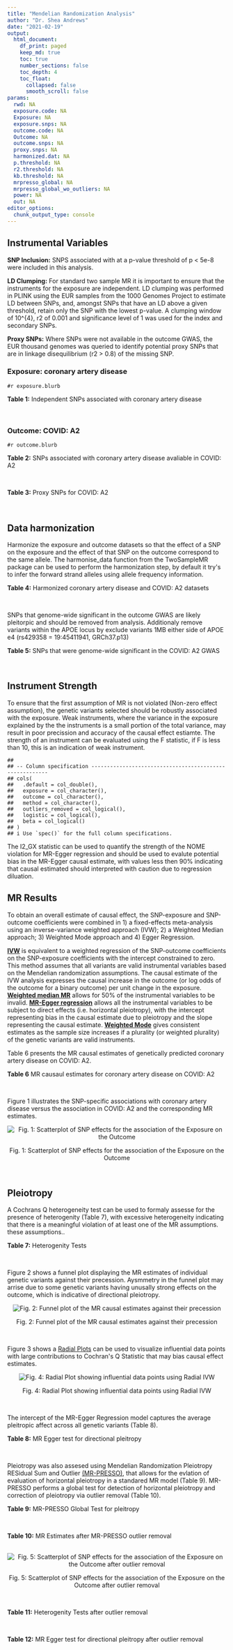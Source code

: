 ```yaml
---
title: "Mendelian Randomization Analysis"
author: "Dr. Shea Andrews"
date: "2021-02-19"
output:
  html_document:
    df_print: paged
    keep_md: true
    toc: true
    number_sections: false
    toc_depth: 4
    toc_float:
      collapsed: false
      smooth_scroll: false
params:
  rwd: NA
  exposure.code: NA
  Exposure: NA
  exposure.snps: NA
  outcome.code: NA
  Outcome: NA
  outcome.snps: NA
  proxy.snps: NA
  harmonized.dat: NA
  p.threshold: NA
  r2.threshold: NA
  kb.threshold: NA
  mrpresso_global: NA
  mrpresso_global_wo_outliers: NA
  power: NA
  out: NA
editor_options:
  chunk_output_type: console
---
```







## Instrumental Variables
**SNP Inclusion:** SNPS associated with at a p-value threshold of p < 5e-8 were included in this analysis.
<br>

**LD Clumping:** For standard two sample MR it is important to ensure that the instruments for the exposure are independent. LD clumping was performed in PLINK using the EUR samples from the 1000 Genomes Project to estimate LD between SNPs, and, amongst SNPs that have an LD above a given threshold, retain only the SNP with the lowest p-value. A clumping window of 10^{4}, r2 of 0.001 and significance level of 1 was used for the index and secondary SNPs.
<br>

**Proxy SNPs:** Where SNPs were not available in the outcome GWAS, the EUR thousand genomes was queried to identify potential proxy SNPs that are in linkage disequilibrium (r2 > 0.8) of the missing SNP.
<br>

### Exposure: coronary artery disease
`#r exposure.blurb`
<br>

**Table 1:** Independent SNPs associated with coronary artery disease
<div data-pagedtable="false">
  <script data-pagedtable-source type="application/json">
{"columns":[{"label":["SNP"],"name":[1],"type":["chr"],"align":["left"]},{"label":["CHROM"],"name":[2],"type":["dbl"],"align":["right"]},{"label":["POS"],"name":[3],"type":["dbl"],"align":["right"]},{"label":["REF"],"name":[4],"type":["chr"],"align":["left"]},{"label":["ALT"],"name":[5],"type":["chr"],"align":["left"]},{"label":["AF"],"name":[6],"type":["dbl"],"align":["right"]},{"label":["BETA"],"name":[7],"type":["dbl"],"align":["right"]},{"label":["SE"],"name":[8],"type":["dbl"],"align":["right"]},{"label":["Z"],"name":[9],"type":["dbl"],"align":["right"]},{"label":["P"],"name":[10],"type":["dbl"],"align":["right"]},{"label":["N"],"name":[11],"type":["dbl"],"align":["right"]},{"label":["TRAIT"],"name":[12],"type":["chr"],"align":["left"]}],"data":[{"1":"rs9970807","2":"1","3":"56965664","4":"C","5":"T","6":"0.084903","7":"-0.125750","8":"0.0166950","9":"-7.532200","10":"5.00e-14","11":"184305","12":"coronary_artery_disease"},{"1":"rs7528419","2":"1","3":"109817192","4":"A","5":"G","6":"0.214180","7":"-0.114530","8":"0.0114820","9":"-9.974740","10":"1.97e-23","11":"184305","12":"coronary_artery_disease"},{"1":"rs6689306","2":"1","3":"154395946","4":"A","5":"G","6":"0.552455","7":"-0.056012","8":"0.0094061","9":"-5.954859","10":"2.60e-09","11":"184305","12":"coronary_artery_disease"},{"1":"rs67180937","2":"1","3":"222823743","4":"T","5":"G","6":"0.663052","7":"0.078807","8":"0.0110551","9":"7.128565","10":"1.01e-12","11":"184305","12":"coronary_artery_disease"},{"1":"rs16986953","2":"2","3":"19942473","4":"G","5":"A","6":"0.104706","7":"0.085160","8":"0.0150265","9":"5.667320","10":"1.45e-08","11":"184305","12":"coronary_artery_disease"},{"1":"rs515135","2":"2","3":"21286057","4":"T","5":"C","6":"0.791985","7":"0.067499","8":"0.0121924","9":"5.536154","10":"3.09e-08","11":"184305","12":"coronary_artery_disease"},{"1":"rs7568458","2":"2","3":"85788175","4":"T","5":"A","6":"0.448518","7":"0.059618","8":"0.0095093","9":"6.269440","10":"3.62e-10","11":"184305","12":"coronary_artery_disease"},{"1":"rs17678683","2":"2","3":"145286559","4":"T","5":"G","6":"0.087681","7":"0.098786","8":"0.0166548","9":"5.931380","10":"3.00e-09","11":"184305","12":"coronary_artery_disease"},{"1":"rs115654617","2":"2","3":"203893999","4":"C","5":"A","6":"0.106962","7":"0.137846","8":"0.0158314","9":"8.707130","10":"3.12e-18","11":"184305","12":"coronary_artery_disease"},{"1":"rs1199338","2":"3","3":"138087467","4":"A","5":"C","6":"0.161866","7":"0.073596","8":"0.0124987","9":"5.888290","10":"3.90e-09","11":"184305","12":"coronary_artery_disease"},{"1":"rs17087335","2":"4","3":"57838583","4":"G","5":"T","6":"0.214637","7":"0.060764","8":"0.0111159","9":"5.466400","10":"4.59e-08","11":"184305","12":"coronary_artery_disease"},{"1":"rs4593108","2":"4","3":"148281001","4":"C","5":"G","6":"0.204651","7":"-0.070830","8":"0.0115558","9":"-6.129390","10":"8.82e-10","11":"184305","12":"coronary_artery_disease"},{"1":"rs9349379","2":"6","3":"12903957","4":"A","5":"G","6":"0.431606","7":"0.131836","8":"0.0096527","9":"13.657900","10":"1.81e-42","11":"184305","12":"coronary_artery_disease"},{"1":"rs56336142","2":"6","3":"39134099","4":"T","5":"C","6":"0.192738","7":"-0.066813","8":"0.0118763","9":"-5.625740","10":"1.85e-08","11":"184305","12":"coronary_artery_disease"},{"1":"rs12202017","2":"6","3":"134173151","4":"A","5":"G","6":"0.300047","7":"-0.066813","8":"0.0099612","9":"-6.707320","10":"1.98e-11","11":"184305","12":"coronary_artery_disease"},{"1":"rs9457927","2":"6","3":"160910282","4":"A","5":"G","6":"0.018743","7":"0.357354","8":"0.0373549","9":"9.566460","10":"1.11e-21","11":"184305","12":"coronary_artery_disease"},{"1":"rs55730499","2":"6","3":"161005610","4":"C","5":"T","6":"0.056243","7":"0.316641","8":"0.0242403","9":"13.062600","10":"5.39e-39","11":"184305","12":"coronary_artery_disease"},{"1":"rs2107595","2":"7","3":"19049388","4":"G","5":"A","6":"0.200470","7":"0.073415","8":"0.0112951","9":"6.499720","10":"8.05e-11","11":"184305","12":"coronary_artery_disease"},{"1":"rs11556924","2":"7","3":"129663496","4":"C","5":"T","6":"0.313325","7":"-0.072569","8":"0.0110605","9":"-6.561100","10":"5.34e-11","11":"184305","12":"coronary_artery_disease"},{"1":"rs3918226","2":"7","3":"150690176","4":"C","5":"T","6":"0.064515","7":"0.133315","8":"0.0221275","9":"6.024860","10":"1.69e-09","11":"184305","12":"coronary_artery_disease"},{"1":"rs2891168","2":"9","3":"22098619","4":"A","5":"G","6":"0.488668","7":"0.193401","8":"0.0091877","9":"21.050000","10":"2.29e-98","11":"184305","12":"coronary_artery_disease"},{"1":"rs2519093","2":"9","3":"136141870","4":"C","5":"T","6":"0.190872","7":"0.079704","8":"0.0117524","9":"6.781930","10":"1.19e-11","11":"184305","12":"coronary_artery_disease"},{"1":"rs2487928","2":"10","3":"30323892","4":"G","5":"A","6":"0.418221","7":"0.062633","8":"0.0095049","9":"6.589550","10":"4.41e-11","11":"184305","12":"coronary_artery_disease"},{"1":"rs1870634","2":"10","3":"44480811","4":"T","5":"G","6":"0.637485","7":"0.075878","8":"0.0097113","9":"7.813372","10":"5.55e-15","11":"184305","12":"coronary_artery_disease"},{"1":"rs1412444","2":"10","3":"91002927","4":"C","5":"T","6":"0.369131","7":"0.066812","8":"0.0096809","9":"6.901420","10":"5.15e-12","11":"184305","12":"coronary_artery_disease"},{"1":"rs11191416","2":"10","3":"104604916","4":"T","5":"G","6":"0.127470","7":"-0.079249","8":"0.0135252","9":"-5.859360","10":"4.65e-09","11":"184305","12":"coronary_artery_disease"},{"1":"rs10840293","2":"11","3":"9751196","4":"G","5":"A","6":"0.549821","7":"0.054714","8":"0.0096190","9":"5.688117","10":"1.28e-08","11":"184305","12":"coronary_artery_disease"},{"1":"rs2128739","2":"11","3":"103673277","4":"A","5":"C","6":"0.676464","7":"-0.065565","8":"0.0100568","9":"-6.519469","10":"7.05e-11","11":"184305","12":"coronary_artery_disease"},{"1":"rs2681472","2":"12","3":"90008959","4":"A","5":"G","6":"0.201306","7":"0.074114","8":"0.0113331","9":"6.539610","10":"6.17e-11","11":"184305","12":"coronary_artery_disease"},{"1":"rs11065979","2":"12","3":"112059557","4":"C","5":"T","6":"0.365499","7":"0.068556","8":"0.0107672","9":"6.367110","10":"1.93e-10","11":"184305","12":"coronary_artery_disease"},{"1":"rs11838776","2":"13","3":"111040681","4":"G","5":"A","6":"0.263277","7":"0.068566","8":"0.0107552","9":"6.375150","10":"1.83e-10","11":"184305","12":"coronary_artery_disease"},{"1":"rs10139550","2":"14","3":"100145710","4":"C","5":"G","6":"0.423033","7":"0.055380","8":"0.0097569","9":"5.675980","10":"1.38e-08","11":"184305","12":"coronary_artery_disease"},{"1":"rs56062135","2":"15","3":"67455630","4":"C","5":"T","6":"0.205729","7":"-0.069743","8":"0.0118937","9":"-5.863860","10":"4.52e-09","11":"184305","12":"coronary_artery_disease"},{"1":"rs4468572","2":"15","3":"79124475","4":"T","5":"C","6":"0.585831","7":"0.077234","8":"0.0095277","9":"8.106259","10":"4.44e-16","11":"184305","12":"coronary_artery_disease"},{"1":"rs8042271","2":"15","3":"89574218","4":"G","5":"A","6":"0.097718","7":"-0.096711","8":"0.0175662","9":"-5.505516","10":"3.68e-08","11":"184305","12":"coronary_artery_disease"},{"1":"rs7212798","2":"17","3":"59013488","4":"T","5":"C","6":"0.146516","7":"0.079961","8":"0.0142216","9":"5.622500","10":"1.88e-08","11":"184305","12":"coronary_artery_disease"},{"1":"rs663129","2":"18","3":"57838401","4":"G","5":"A","6":"0.256835","7":"0.058163","8":"0.0105173","9":"5.530220","10":"3.20e-08","11":"184305","12":"coronary_artery_disease"},{"1":"rs56289821","2":"19","3":"11188247","4":"G","5":"A","6":"0.100378","7":"-0.133610","8":"0.0170415","9":"-7.840270","10":"4.44e-15","11":"184305","12":"coronary_artery_disease"},{"1":"rs4420638","2":"19","3":"45422946","4":"A","5":"G","6":"0.166036","7":"0.091906","8":"0.0140977","9":"6.519220","10":"7.07e-11","11":"184305","12":"coronary_artery_disease"},{"1":"rs28451064","2":"21","3":"35593827","4":"G","5":"A","6":"0.121186","7":"0.127571","8":"0.0159520","9":"7.997180","10":"1.33e-15","11":"184305","12":"coronary_artery_disease"},{"1":"rs180803","2":"22","3":"24658858","4":"G","5":"T","6":"0.029268","7":"-0.180923","8":"0.0283062","9":"-6.391639","10":"1.64e-10","11":"184305","12":"coronary_artery_disease"}],"options":{"columns":{"min":{},"max":[10]},"rows":{"min":[10],"max":[10]},"pages":{}}}
  </script>
</div>
<br>

### Outcome: COVID: A2
`#r outcome.blurb`
<br>

**Table 2:** SNPs associated with coronary artery disease avaliable in COVID: A2
<div data-pagedtable="false">
  <script data-pagedtable-source type="application/json">
{"columns":[{"label":["SNP"],"name":[1],"type":["chr"],"align":["left"]},{"label":["CHROM"],"name":[2],"type":["dbl"],"align":["right"]},{"label":["POS"],"name":[3],"type":["dbl"],"align":["right"]},{"label":["REF"],"name":[4],"type":["chr"],"align":["left"]},{"label":["ALT"],"name":[5],"type":["chr"],"align":["left"]},{"label":["AF"],"name":[6],"type":["dbl"],"align":["right"]},{"label":["BETA"],"name":[7],"type":["dbl"],"align":["right"]},{"label":["SE"],"name":[8],"type":["dbl"],"align":["right"]},{"label":["Z"],"name":[9],"type":["dbl"],"align":["right"]},{"label":["P"],"name":[10],"type":["dbl"],"align":["right"]},{"label":["N"],"name":[11],"type":["dbl"],"align":["right"]},{"label":["TRAIT"],"name":[12],"type":["chr"],"align":["left"]}],"data":[{"1":"rs9970807","2":"1","3":"56965664","4":"C","5":"T","6":"0.09512","7":"-0.08259500","8":"0.044065","9":"-1.87439011","10":"6.088e-02","11":"1059456","12":"COVID_A2__EUR_w/o_UKBB"},{"1":"rs7528419","2":"1","3":"109817192","4":"A","5":"G","6":"0.21700","7":"-0.02027000","8":"0.031451","9":"-0.64449461","10":"5.192e-01","11":"1059456","12":"COVID_A2__EUR_w/o_UKBB"},{"1":"rs6689306","2":"1","3":"154395946","4":"A","5":"G","6":"0.55230","7":"0.08448900","8":"0.032910","9":"2.56727438","10":"1.025e-02","11":"1049400","12":"COVID_A2__EUR_w/o_UKBB"},{"1":"rs67180937","2":"1","3":"222823743","4":"T","5":"G","6":"0.73400","7":"-0.00546850","8":"0.037017","9":"-0.14772942","10":"8.826e-01","11":"810689","12":"COVID_A2__EUR_w/o_UKBB"},{"1":"rs16986953","2":"2","3":"19942473","4":"G","5":"A","6":"0.07327","7":"-0.08279700","8":"0.048158","9":"-1.71927821","10":"8.557e-02","11":"1059456","12":"COVID_A2__EUR_w/o_UKBB"},{"1":"rs515135","2":"2","3":"21286057","4":"T","5":"C","6":"0.80820","7":"-0.04756100","8":"0.040095","9":"-1.18620776","10":"2.355e-01","11":"1049400","12":"COVID_A2__EUR_w/o_UKBB"},{"1":"rs7568458","2":"2","3":"85788175","4":"T","5":"A","6":"0.44890","7":"-0.06147900","8":"0.025786","9":"-2.38420073","10":"1.712e-02","11":"1059456","12":"COVID_A2__EUR_w/o_UKBB"},{"1":"rs17678683","2":"2","3":"145286559","4":"T","5":"G","6":"0.08760","7":"-0.02113400","8":"0.046004","9":"-0.45939484","10":"6.460e-01","11":"1059456","12":"COVID_A2__EUR_w/o_UKBB"},{"1":"rs115654617","2":"2","3":"203893999","4":"C","5":"A","6":"0.12240","7":"-0.05826300","8":"0.037909","9":"-1.53691735","10":"1.243e-01","11":"1059456","12":"COVID_A2__EUR_w/o_UKBB"},{"1":"rs1199338","2":"3","3":"138087467","4":"A","5":"C","6":"0.15560","7":"-0.00681330","8":"0.035064","9":"-0.19431040","10":"8.459e-01","11":"1059456","12":"COVID_A2__EUR_w/o_UKBB"},{"1":"rs17087335","2":"4","3":"57838583","4":"G","5":"T","6":"0.20050","7":"0.03309600","8":"0.032406","9":"1.02129235","10":"3.071e-01","11":"1059456","12":"COVID_A2__EUR_w/o_UKBB"},{"1":"rs4593108","2":"4","3":"148281001","4":"C","5":"G","6":"0.16670","7":"0.00713210","8":"0.044099","9":"0.16172929","10":"8.715e-01","11":"1049400","12":"COVID_A2__EUR_w/o_UKBB"},{"1":"rs9349379","2":"6","3":"12903957","4":"A","5":"G","6":"0.41410","7":"-0.02655800","8":"0.026167","9":"-1.01494248","10":"3.101e-01","11":"1059456","12":"COVID_A2__EUR_w/o_UKBB"},{"1":"rs56336142","2":"6","3":"39134099","4":"T","5":"C","6":"0.21950","7":"-0.04211200","8":"0.040251","9":"-1.04623488","10":"2.954e-01","11":"1049400","12":"COVID_A2__EUR_w/o_UKBB"},{"1":"rs12202017","2":"6","3":"134173151","4":"A","5":"G","6":"0.27040","7":"-0.02068000","8":"0.036416","9":"-0.56788225","10":"5.701e-01","11":"1049400","12":"COVID_A2__EUR_w/o_UKBB"},{"1":"rs9457927","2":"6","3":"160910282","4":"A","5":"G","6":"0.01556","7":"-0.06460800","8":"0.132010","9":"-0.48941747","10":"6.245e-01","11":"1048997","12":"COVID_A2__EUR_w/o_UKBB"},{"1":"rs55730499","2":"6","3":"161005610","4":"C","5":"T","6":"0.06255","7":"-0.08687500","8":"0.053797","9":"-1.61486700","10":"1.063e-01","11":"1059456","12":"COVID_A2__EUR_w/o_UKBB"},{"1":"rs2107595","2":"7","3":"19049388","4":"G","5":"A","6":"0.16990","7":"-0.00829540","8":"0.043368","9":"-0.19127928","10":"8.483e-01","11":"1049400","12":"COVID_A2__EUR_w/o_UKBB"},{"1":"rs11556924","2":"7","3":"129663496","4":"C","5":"T","6":"0.37200","7":"-0.04989300","8":"0.026513","9":"-1.88183155","10":"5.985e-02","11":"1059456","12":"COVID_A2__EUR_w/o_UKBB"},{"1":"rs3918226","2":"7","3":"150690176","4":"C","5":"T","6":"0.07972","7":"-0.03221000","8":"0.057928","9":"-0.55603508","10":"5.782e-01","11":"1049400","12":"COVID_A2__EUR_w/o_UKBB"},{"1":"rs2891168","2":"9","3":"22098619","4":"A","5":"G","6":"0.47970","7":"-0.04329100","8":"0.025868","9":"-1.67353487","10":"9.422e-02","11":"1059456","12":"COVID_A2__EUR_w/o_UKBB"},{"1":"rs2519093","2":"9","3":"136141870","4":"C","5":"T","6":"0.19830","7":"0.15574000","8":"0.039812","9":"3.91189000","10":"9.158e-05","11":"1049400","12":"COVID_A2__EUR_w/o_UKBB"},{"1":"rs2487928","2":"10","3":"30323892","4":"G","5":"A","6":"0.45040","7":"-0.02814500","8":"0.032459","9":"-0.86709387","10":"3.859e-01","11":"1049400","12":"COVID_A2__EUR_w/o_UKBB"},{"1":"rs1870634","2":"10","3":"44480811","4":"T","5":"G","6":"0.66830","7":"-0.01331500","8":"0.027111","9":"-0.49112906","10":"6.233e-01","11":"1059456","12":"COVID_A2__EUR_w/o_UKBB"},{"1":"rs1412444","2":"10","3":"91002927","4":"C","5":"T","6":"0.35420","7":"-0.01356300","8":"0.027350","9":"-0.49590494","10":"6.200e-01","11":"1059456","12":"COVID_A2__EUR_w/o_UKBB"},{"1":"rs11191416","2":"10","3":"104604916","4":"T","5":"G","6":"0.09695","7":"-0.05000700","8":"0.043025","9":"-1.16227775","10":"2.451e-01","11":"1059456","12":"COVID_A2__EUR_w/o_UKBB"},{"1":"rs10840293","2":"11","3":"9751196","4":"G","5":"A","6":"0.59130","7":"0.01091100","8":"0.033117","9":"0.32946825","10":"7.418e-01","11":"1049400","12":"COVID_A2__EUR_w/o_UKBB"},{"1":"rs2128739","2":"11","3":"103673277","4":"A","5":"C","6":"0.72240","7":"0.04487600","8":"0.028199","9":"1.59140395","10":"1.115e-01","11":"1059456","12":"COVID_A2__EUR_w/o_UKBB"},{"1":"rs2681472","2":"12","3":"90008959","4":"A","5":"G","6":"0.14770","7":"-0.04130500","8":"0.033607","9":"-1.22905942","10":"2.191e-01","11":"1059456","12":"COVID_A2__EUR_w/o_UKBB"},{"1":"rs11065979","2":"12","3":"112059557","4":"C","5":"T","6":"0.43320","7":"-0.03867800","8":"0.032812","9":"-1.17877606","10":"2.385e-01","11":"1049400","12":"COVID_A2__EUR_w/o_UKBB"},{"1":"rs11838776","2":"13","3":"111040681","4":"G","5":"A","6":"0.27560","7":"0.01960900","8":"0.035743","9":"0.54861092","10":"5.833e-01","11":"1049400","12":"COVID_A2__EUR_w/o_UKBB"},{"1":"rs10139550","2":"14","3":"100145710","4":"C","5":"G","6":"0.42930","7":"0.01432800","8":"0.032769","9":"0.43724252","10":"6.619e-01","11":"1049400","12":"COVID_A2__EUR_w/o_UKBB"},{"1":"rs56062135","2":"15","3":"67455630","4":"C","5":"T","6":"0.24130","7":"-0.01277300","8":"0.030206","9":"-0.42286301","10":"6.724e-01","11":"1059456","12":"COVID_A2__EUR_w/o_UKBB"},{"1":"rs4468572","2":"15","3":"79124475","4":"T","5":"C","6":"0.58700","7":"-0.01632800","8":"0.032509","9":"-0.50226091","10":"6.155e-01","11":"1049400","12":"COVID_A2__EUR_w/o_UKBB"},{"1":"rs8042271","2":"15","3":"89574218","4":"G","5":"A","6":"0.06974","7":"0.08123500","8":"0.065070","9":"1.24842477","10":"2.119e-01","11":"1049400","12":"COVID_A2__EUR_w/o_UKBB"},{"1":"rs7212798","2":"17","3":"59013488","4":"T","5":"C","6":"0.15470","7":"-0.08106900","8":"0.045443","9":"-1.78397113","10":"7.443e-02","11":"1047048","12":"COVID_A2__EUR_w/o_UKBB"},{"1":"rs663129","2":"18","3":"57838401","4":"G","5":"A","6":"0.22350","7":"0.01894500","8":"0.030224","9":"0.62681975","10":"5.308e-01","11":"1059053","12":"COVID_A2__EUR_w/o_UKBB"},{"1":"rs56289821","2":"19","3":"11188247","4":"G","5":"A","6":"0.11420","7":"0.03073600","8":"0.039177","9":"0.78454195","10":"4.327e-01","11":"1059456","12":"COVID_A2__EUR_w/o_UKBB"},{"1":"rs4420638","2":"19","3":"45422946","4":"A","5":"G","6":"0.19480","7":"-0.00094835","8":"0.034715","9":"-0.02731816","10":"9.782e-01","11":"1059456","12":"COVID_A2__EUR_w/o_UKBB"},{"1":"rs28451064","2":"21","3":"35593827","4":"G","5":"A","6":"0.13530","7":"-0.01584000","8":"0.052711","9":"-0.30050654","10":"7.638e-01","11":"1049400","12":"COVID_A2__EUR_w/o_UKBB"},{"1":"rs180803","2":"NA","3":"NA","4":"NA","5":"NA","6":"NA","7":"NA","8":"NA","9":"NA","10":"NA","11":"NA","12":"NA"}],"options":{"columns":{"min":{},"max":[10]},"rows":{"min":[10],"max":[10]},"pages":{}}}
  </script>
</div>
<br>

**Table 3:** Proxy SNPs for COVID: A2
<div data-pagedtable="false">
  <script data-pagedtable-source type="application/json">
{"columns":[{"label":["target_snp"],"name":[1],"type":["chr"],"align":["left"]},{"label":["proxy_snp"],"name":[2],"type":["chr"],"align":["left"]},{"label":["ld.r2"],"name":[3],"type":["dbl"],"align":["right"]},{"label":["Dprime"],"name":[4],"type":["dbl"],"align":["right"]},{"label":["PHASE"],"name":[5],"type":["chr"],"align":["left"]},{"label":["X12"],"name":[6],"type":["lgl"],"align":["right"]},{"label":["CHROM"],"name":[7],"type":["dbl"],"align":["right"]},{"label":["POS"],"name":[8],"type":["dbl"],"align":["right"]},{"label":["REF.proxy"],"name":[9],"type":["lgl"],"align":["right"]},{"label":["ALT.proxy"],"name":[10],"type":["chr"],"align":["left"]},{"label":["AF"],"name":[11],"type":["dbl"],"align":["right"]},{"label":["BETA"],"name":[12],"type":["dbl"],"align":["right"]},{"label":["SE"],"name":[13],"type":["dbl"],"align":["right"]},{"label":["Z"],"name":[14],"type":["dbl"],"align":["right"]},{"label":["P"],"name":[15],"type":["dbl"],"align":["right"]},{"label":["N"],"name":[16],"type":["dbl"],"align":["right"]},{"label":["TRAIT"],"name":[17],"type":["chr"],"align":["left"]},{"label":["ref"],"name":[18],"type":["lgl"],"align":["right"]},{"label":["ref.proxy"],"name":[19],"type":["chr"],"align":["left"]},{"label":["alt"],"name":[20],"type":["chr"],"align":["left"]},{"label":["alt.proxy"],"name":[21],"type":["lgl"],"align":["right"]},{"label":["ALT"],"name":[22],"type":["lgl"],"align":["right"]},{"label":["REF"],"name":[23],"type":["chr"],"align":["left"]},{"label":["proxy.outcome"],"name":[24],"type":["lgl"],"align":["right"]}],"data":[{"1":"rs180803","2":"rs5760293","3":"1","4":"1","5":"TG/GT","6":"NA","7":"22","8":"24662171","9":"TRUE","10":"G","11":"0.01391","12":"0.20964","13":"0.12222","14":"1.715268","15":"0.08631","16":"1059053","17":"COVID_A2__EUR_w/o_UKBB","18":"TRUE","19":"G","20":"G","21":"TRUE","22":"TRUE","23":"G","24":"TRUE"}],"options":{"columns":{"min":{},"max":[10]},"rows":{"min":[10],"max":[10]},"pages":{}}}
  </script>
</div>
<br>

## Data harmonization
Harmonize the exposure and outcome datasets so that the effect of a SNP on the exposure and the effect of that SNP on the outcome correspond to the same allele. The harmonise_data function from the TwoSampleMR package can be used to perform the harmonization step, by default it try's to infer the forward strand alleles using allele frequency information.
<br>

**Table 4:** Harmonized coronary artery disease and COVID: A2 datasets
<div data-pagedtable="false">
  <script data-pagedtable-source type="application/json">
{"columns":[{"label":["SNP"],"name":[1],"type":["chr"],"align":["left"]},{"label":["effect_allele.exposure"],"name":[2],"type":["chr"],"align":["left"]},{"label":["other_allele.exposure"],"name":[3],"type":["chr"],"align":["left"]},{"label":["effect_allele.outcome"],"name":[4],"type":["chr"],"align":["left"]},{"label":["other_allele.outcome"],"name":[5],"type":["chr"],"align":["left"]},{"label":["beta.exposure"],"name":[6],"type":["dbl"],"align":["right"]},{"label":["beta.outcome"],"name":[7],"type":["dbl"],"align":["right"]},{"label":["eaf.exposure"],"name":[8],"type":["dbl"],"align":["right"]},{"label":["eaf.outcome"],"name":[9],"type":["dbl"],"align":["right"]},{"label":["remove"],"name":[10],"type":["lgl"],"align":["right"]},{"label":["palindromic"],"name":[11],"type":["lgl"],"align":["right"]},{"label":["ambiguous"],"name":[12],"type":["lgl"],"align":["right"]},{"label":["id.outcome"],"name":[13],"type":["chr"],"align":["left"]},{"label":["chr.outcome"],"name":[14],"type":["dbl"],"align":["right"]},{"label":["pos.outcome"],"name":[15],"type":["dbl"],"align":["right"]},{"label":["se.outcome"],"name":[16],"type":["dbl"],"align":["right"]},{"label":["z.outcome"],"name":[17],"type":["dbl"],"align":["right"]},{"label":["pval.outcome"],"name":[18],"type":["dbl"],"align":["right"]},{"label":["samplesize.outcome"],"name":[19],"type":["dbl"],"align":["right"]},{"label":["outcome"],"name":[20],"type":["chr"],"align":["left"]},{"label":["mr_keep.outcome"],"name":[21],"type":["lgl"],"align":["right"]},{"label":["pval_origin.outcome"],"name":[22],"type":["chr"],"align":["left"]},{"label":["chr.exposure"],"name":[23],"type":["dbl"],"align":["right"]},{"label":["pos.exposure"],"name":[24],"type":["dbl"],"align":["right"]},{"label":["se.exposure"],"name":[25],"type":["dbl"],"align":["right"]},{"label":["z.exposure"],"name":[26],"type":["dbl"],"align":["right"]},{"label":["pval.exposure"],"name":[27],"type":["dbl"],"align":["right"]},{"label":["samplesize.exposure"],"name":[28],"type":["dbl"],"align":["right"]},{"label":["exposure"],"name":[29],"type":["chr"],"align":["left"]},{"label":["mr_keep.exposure"],"name":[30],"type":["lgl"],"align":["right"]},{"label":["pval_origin.exposure"],"name":[31],"type":["chr"],"align":["left"]},{"label":["id.exposure"],"name":[32],"type":["chr"],"align":["left"]},{"label":["action"],"name":[33],"type":["dbl"],"align":["right"]},{"label":["mr_keep"],"name":[34],"type":["lgl"],"align":["right"]},{"label":["pt"],"name":[35],"type":["dbl"],"align":["right"]},{"label":["pleitropy_keep"],"name":[36],"type":["lgl"],"align":["right"]},{"label":["mrpresso_RSSobs"],"name":[37],"type":["dbl"],"align":["right"]},{"label":["mrpresso_pval"],"name":[38],"type":["chr"],"align":["left"]},{"label":["mrpresso_keep"],"name":[39],"type":["lgl"],"align":["right"]}],"data":[{"1":"rs10139550","2":"G","3":"C","4":"G","5":"C","6":"0.055380","7":"0.01432800","8":"0.423033","9":"0.42930","10":"FALSE","11":"TRUE","12":"TRUE","13":"1qDYhf","14":"14","15":"100145710","16":"0.032769","17":"0.43724252","18":"6.619e-01","19":"1049400","20":"covidhgi2020A2v5alleurLeaveUKBB","21":"TRUE","22":"reported","23":"14","24":"100145710","25":"0.0097569","26":"5.675980","27":"1.38e-08","28":"184305","29":"Nikpay2015cad","30":"TRUE","31":"reported","32":"IT0doO","33":"2","34":"FALSE","35":"5e-08","36":"TRUE","37":"NA","38":"NA","39":"NA"},{"1":"rs10840293","2":"A","3":"G","4":"A","5":"G","6":"0.054714","7":"0.01091100","8":"0.549821","9":"0.59130","10":"FALSE","11":"FALSE","12":"FALSE","13":"1qDYhf","14":"11","15":"9751196","16":"0.033117","17":"0.32946825","18":"7.418e-01","19":"1049400","20":"covidhgi2020A2v5alleurLeaveUKBB","21":"TRUE","22":"reported","23":"11","24":"9751196","25":"0.0096190","26":"5.688117","27":"1.28e-08","28":"184305","29":"Nikpay2015cad","30":"TRUE","31":"reported","32":"IT0doO","33":"2","34":"TRUE","35":"5e-08","36":"TRUE","37":"3.440628e-04","38":"1","39":"TRUE"},{"1":"rs11065979","2":"T","3":"C","4":"T","5":"C","6":"0.068556","7":"-0.03867800","8":"0.365499","9":"0.43320","10":"FALSE","11":"FALSE","12":"FALSE","13":"1qDYhf","14":"12","15":"112059557","16":"0.032812","17":"-1.17877606","18":"2.385e-01","19":"1049400","20":"covidhgi2020A2v5alleurLeaveUKBB","21":"TRUE","22":"reported","23":"12","24":"112059557","25":"0.0107672","26":"6.367110","27":"1.93e-10","28":"184305","29":"Nikpay2015cad","30":"TRUE","31":"reported","32":"IT0doO","33":"2","34":"TRUE","35":"5e-08","36":"TRUE","37":"8.850880e-04","38":"1","39":"TRUE"},{"1":"rs11191416","2":"G","3":"T","4":"G","5":"T","6":"-0.079249","7":"-0.05000700","8":"0.127470","9":"0.09695","10":"FALSE","11":"FALSE","12":"FALSE","13":"1qDYhf","14":"10","15":"104604916","16":"0.043025","17":"-1.16227775","18":"2.451e-01","19":"1059456","20":"covidhgi2020A2v5alleurLeaveUKBB","21":"TRUE","22":"reported","23":"10","24":"104604916","25":"0.0135252","26":"-5.859360","27":"4.65e-09","28":"184305","29":"Nikpay2015cad","30":"TRUE","31":"reported","32":"IT0doO","33":"2","34":"TRUE","35":"5e-08","36":"TRUE","37":"3.784715e-03","38":"1","39":"TRUE"},{"1":"rs11556924","2":"T","3":"C","4":"T","5":"C","6":"-0.072569","7":"-0.04989300","8":"0.313325","9":"0.37200","10":"FALSE","11":"FALSE","12":"FALSE","13":"1qDYhf","14":"7","15":"129663496","16":"0.026513","17":"-1.88183155","18":"5.985e-02","19":"1059456","20":"covidhgi2020A2v5alleurLeaveUKBB","21":"TRUE","22":"reported","23":"7","24":"129663496","25":"0.0110605","26":"-6.561100","27":"5.34e-11","28":"184305","29":"Nikpay2015cad","30":"TRUE","31":"reported","32":"IT0doO","33":"2","34":"TRUE","35":"5e-08","36":"TRUE","37":"3.761079e-03","38":"0.8619","39":"TRUE"},{"1":"rs115654617","2":"A","3":"C","4":"A","5":"C","6":"0.137846","7":"-0.05826300","8":"0.106962","9":"0.12240","10":"FALSE","11":"FALSE","12":"FALSE","13":"1qDYhf","14":"2","15":"203893999","16":"0.037909","17":"-1.53691735","18":"1.243e-01","19":"1059456","20":"covidhgi2020A2v5alleurLeaveUKBB","21":"TRUE","22":"reported","23":"2","24":"203893999","25":"0.0158314","26":"8.707130","27":"3.12e-18","28":"184305","29":"Nikpay2015cad","30":"TRUE","31":"reported","32":"IT0doO","33":"2","34":"TRUE","35":"5e-08","36":"TRUE","37":"1.702197e-03","38":"1","39":"TRUE"},{"1":"rs11838776","2":"A","3":"G","4":"A","5":"G","6":"0.068566","7":"0.01960900","8":"0.263277","9":"0.27560","10":"FALSE","11":"FALSE","12":"FALSE","13":"1qDYhf","14":"13","15":"111040681","16":"0.035743","17":"0.54861092","18":"5.833e-01","19":"1049400","20":"covidhgi2020A2v5alleurLeaveUKBB","21":"TRUE","22":"reported","23":"13","24":"111040681","25":"0.0107552","26":"6.375150","27":"1.83e-10","28":"184305","29":"Nikpay2015cad","30":"TRUE","31":"reported","32":"IT0doO","33":"2","34":"TRUE","35":"5e-08","36":"TRUE","37":"8.601606e-04","38":"1","39":"TRUE"},{"1":"rs1199338","2":"C","3":"A","4":"C","5":"A","6":"0.073596","7":"-0.00681330","8":"0.161866","9":"0.15560","10":"FALSE","11":"FALSE","12":"FALSE","13":"1qDYhf","14":"3","15":"138087467","16":"0.035064","17":"-0.19431040","18":"8.459e-01","19":"1059456","20":"covidhgi2020A2v5alleurLeaveUKBB","21":"TRUE","22":"reported","23":"3","24":"138087467","25":"0.0124987","26":"5.888290","27":"3.90e-09","28":"184305","29":"Nikpay2015cad","30":"TRUE","31":"reported","32":"IT0doO","33":"2","34":"TRUE","35":"5e-08","36":"TRUE","37":"1.077262e-05","38":"1","39":"TRUE"},{"1":"rs12202017","2":"G","3":"A","4":"G","5":"A","6":"-0.066813","7":"-0.02068000","8":"0.300047","9":"0.27040","10":"FALSE","11":"FALSE","12":"FALSE","13":"1qDYhf","14":"6","15":"134173151","16":"0.036416","17":"-0.56788225","18":"5.701e-01","19":"1049400","20":"covidhgi2020A2v5alleurLeaveUKBB","21":"TRUE","22":"reported","23":"6","24":"134173151","25":"0.0099612","26":"-6.707320","27":"1.98e-11","28":"184305","29":"Nikpay2015cad","30":"TRUE","31":"reported","32":"IT0doO","33":"2","34":"TRUE","35":"5e-08","36":"TRUE","37":"9.083383e-04","38":"1","39":"TRUE"},{"1":"rs1412444","2":"T","3":"C","4":"T","5":"C","6":"0.066812","7":"-0.01356300","8":"0.369131","9":"0.35420","10":"FALSE","11":"FALSE","12":"FALSE","13":"1qDYhf","14":"10","15":"91002927","16":"0.027350","17":"-0.49590494","18":"6.200e-01","19":"1059456","20":"covidhgi2020A2v5alleurLeaveUKBB","21":"TRUE","22":"reported","23":"10","24":"91002927","25":"0.0096809","26":"6.901420","27":"5.15e-12","28":"184305","29":"Nikpay2015cad","30":"TRUE","31":"reported","32":"IT0doO","33":"2","34":"TRUE","35":"5e-08","36":"TRUE","37":"2.053598e-05","38":"1","39":"TRUE"},{"1":"rs16986953","2":"A","3":"G","4":"A","5":"G","6":"0.085160","7":"-0.08279700","8":"0.104706","9":"0.07327","10":"FALSE","11":"FALSE","12":"FALSE","13":"1qDYhf","14":"2","15":"19942473","16":"0.048158","17":"-1.71927821","18":"8.557e-02","19":"1059456","20":"covidhgi2020A2v5alleurLeaveUKBB","21":"TRUE","22":"reported","23":"2","24":"19942473","25":"0.0150265","26":"5.667320","27":"1.45e-08","28":"184305","29":"Nikpay2015cad","30":"TRUE","31":"reported","32":"IT0doO","33":"2","34":"TRUE","35":"5e-08","36":"TRUE","37":"5.172274e-03","38":"1","39":"TRUE"},{"1":"rs17087335","2":"T","3":"G","4":"T","5":"G","6":"0.060764","7":"0.03309600","8":"0.214637","9":"0.20050","10":"FALSE","11":"FALSE","12":"FALSE","13":"1qDYhf","14":"4","15":"57838583","16":"0.032406","17":"1.02129235","18":"3.071e-01","19":"1059456","20":"covidhgi2020A2v5alleurLeaveUKBB","21":"TRUE","22":"reported","23":"4","24":"57838583","25":"0.0111159","26":"5.466400","27":"4.59e-08","28":"184305","29":"Nikpay2015cad","30":"TRUE","31":"reported","32":"IT0doO","33":"2","34":"TRUE","35":"5e-08","36":"TRUE","37":"1.754026e-03","38":"1","39":"TRUE"},{"1":"rs17678683","2":"G","3":"T","4":"G","5":"T","6":"0.098786","7":"-0.02113400","8":"0.087681","9":"0.08760","10":"FALSE","11":"FALSE","12":"FALSE","13":"1qDYhf","14":"2","15":"145286559","16":"0.046004","17":"-0.45939484","18":"6.460e-01","19":"1059456","20":"covidhgi2020A2v5alleurLeaveUKBB","21":"TRUE","22":"reported","23":"2","24":"145286559","25":"0.0166548","26":"5.931380","27":"3.00e-09","28":"184305","29":"Nikpay2015cad","30":"TRUE","31":"reported","32":"IT0doO","33":"2","34":"TRUE","35":"5e-08","36":"TRUE","37":"6.032159e-05","38":"1","39":"TRUE"},{"1":"rs180803","2":"T","3":"G","4":"T","5":"G","6":"-0.180923","7":"0.20964000","8":"0.029268","9":"0.01391","10":"FALSE","11":"FALSE","12":"FALSE","13":"1qDYhf","14":"22","15":"24662171","16":"0.122220","17":"1.71526755","18":"8.631e-02","19":"1059053","20":"covidhgi2020A2v5alleurLeaveUKBB","21":"TRUE","22":"reported","23":"22","24":"24658858","25":"0.0283062","26":"-6.391639","27":"1.64e-10","28":"184305","29":"Nikpay2015cad","30":"TRUE","31":"reported","32":"IT0doO","33":"2","34":"TRUE","35":"5e-08","36":"TRUE","37":"3.470672e-02","38":"1","39":"TRUE"},{"1":"rs1870634","2":"G","3":"T","4":"G","5":"T","6":"0.075878","7":"-0.01331500","8":"0.637485","9":"0.66830","10":"FALSE","11":"FALSE","12":"FALSE","13":"1qDYhf","14":"10","15":"44480811","16":"0.027111","17":"-0.49112906","18":"6.233e-01","19":"1059456","20":"covidhgi2020A2v5alleurLeaveUKBB","21":"TRUE","22":"reported","23":"10","24":"44480811","25":"0.0097113","26":"7.813372","27":"5.55e-15","28":"184305","29":"Nikpay2015cad","30":"TRUE","31":"reported","32":"IT0doO","33":"2","34":"TRUE","35":"5e-08","36":"TRUE","37":"9.211830e-06","38":"1","39":"TRUE"},{"1":"rs2107595","2":"A","3":"G","4":"A","5":"G","6":"0.073415","7":"-0.00829540","8":"0.200470","9":"0.16990","10":"FALSE","11":"FALSE","12":"FALSE","13":"1qDYhf","14":"7","15":"19049388","16":"0.043368","17":"-0.19127928","18":"8.483e-01","19":"1049400","20":"covidhgi2020A2v5alleurLeaveUKBB","21":"TRUE","22":"reported","23":"7","24":"19049388","25":"0.0112951","26":"6.499720","27":"8.05e-11","28":"184305","29":"Nikpay2015cad","30":"TRUE","31":"reported","32":"IT0doO","33":"2","34":"TRUE","35":"5e-08","36":"TRUE","37":"3.041193e-06","38":"1","39":"TRUE"},{"1":"rs2128739","2":"C","3":"A","4":"C","5":"A","6":"-0.065565","7":"0.04487600","8":"0.676464","9":"0.72240","10":"FALSE","11":"FALSE","12":"FALSE","13":"1qDYhf","14":"11","15":"103673277","16":"0.028199","17":"1.59140395","18":"1.115e-01","19":"1059456","20":"covidhgi2020A2v5alleurLeaveUKBB","21":"TRUE","22":"reported","23":"11","24":"103673277","25":"0.0100568","26":"-6.519469","27":"7.05e-11","28":"184305","29":"Nikpay2015cad","30":"TRUE","31":"reported","32":"IT0doO","33":"2","34":"TRUE","35":"5e-08","36":"TRUE","37":"1.338277e-03","38":"1","39":"TRUE"},{"1":"rs2487928","2":"A","3":"G","4":"A","5":"G","6":"0.062633","7":"-0.02814500","8":"0.418221","9":"0.45040","10":"FALSE","11":"FALSE","12":"FALSE","13":"1qDYhf","14":"10","15":"30323892","16":"0.032459","17":"-0.86709387","18":"3.859e-01","19":"1049400","20":"covidhgi2020A2v5alleurLeaveUKBB","21":"TRUE","22":"reported","23":"10","24":"30323892","25":"0.0095049","26":"6.589550","27":"4.41e-11","28":"184305","29":"Nikpay2015cad","30":"TRUE","31":"reported","32":"IT0doO","33":"2","34":"TRUE","35":"5e-08","36":"TRUE","37":"3.936202e-04","38":"1","39":"TRUE"},{"1":"rs2519093","2":"T","3":"C","4":"T","5":"C","6":"0.079704","7":"0.15574000","8":"0.190872","9":"0.19830","10":"FALSE","11":"FALSE","12":"FALSE","13":"1qDYhf","14":"9","15":"136141870","16":"0.039812","17":"3.91189000","18":"9.158e-05","19":"1049400","20":"covidhgi2020A2v5alleurLeaveUKBB","21":"TRUE","22":"reported","23":"9","24":"136141870","25":"0.0117524","26":"6.781930","27":"1.19e-11","28":"184305","29":"Nikpay2015cad","30":"TRUE","31":"reported","32":"IT0doO","33":"2","34":"TRUE","35":"5e-08","36":"TRUE","37":"2.851756e-02","38":"<0.0039","39":"FALSE"},{"1":"rs2681472","2":"G","3":"A","4":"G","5":"A","6":"0.074114","7":"-0.04130500","8":"0.201306","9":"0.14770","10":"FALSE","11":"FALSE","12":"FALSE","13":"1qDYhf","14":"12","15":"90008959","16":"0.033607","17":"-1.22905942","18":"2.191e-01","19":"1059456","20":"covidhgi2020A2v5alleurLeaveUKBB","21":"TRUE","22":"reported","23":"12","24":"90008959","25":"0.0113331","26":"6.539610","27":"6.17e-11","28":"184305","29":"Nikpay2015cad","30":"TRUE","31":"reported","32":"IT0doO","33":"2","34":"TRUE","35":"5e-08","36":"TRUE","37":"1.004853e-03","38":"1","39":"TRUE"},{"1":"rs28451064","2":"A","3":"G","4":"A","5":"G","6":"0.127571","7":"-0.01584000","8":"0.121186","9":"0.13530","10":"FALSE","11":"FALSE","12":"FALSE","13":"1qDYhf","14":"21","15":"35593827","16":"0.052711","17":"-0.30050654","18":"7.638e-01","19":"1049400","20":"covidhgi2020A2v5alleurLeaveUKBB","21":"TRUE","22":"reported","23":"21","24":"35593827","25":"0.0159520","26":"7.997180","27":"1.33e-15","28":"184305","29":"Nikpay2015cad","30":"TRUE","31":"reported","32":"IT0doO","33":"2","34":"TRUE","35":"5e-08","36":"TRUE","37":"2.583793e-06","38":"1","39":"TRUE"},{"1":"rs2891168","2":"G","3":"A","4":"G","5":"A","6":"0.193401","7":"-0.04329100","8":"0.488668","9":"0.47970","10":"FALSE","11":"FALSE","12":"FALSE","13":"1qDYhf","14":"9","15":"22098619","16":"0.025868","17":"-1.67353487","18":"9.422e-02","19":"1059456","20":"covidhgi2020A2v5alleurLeaveUKBB","21":"TRUE","22":"reported","23":"9","24":"22098619","25":"0.0091877","26":"21.050000","27":"2.29e-98","28":"184305","29":"Nikpay2015cad","30":"TRUE","31":"reported","32":"IT0doO","33":"2","34":"TRUE","35":"5e-08","36":"TRUE","37":"4.302403e-04","38":"1","39":"TRUE"},{"1":"rs3918226","2":"T","3":"C","4":"T","5":"C","6":"0.133315","7":"-0.03221000","8":"0.064515","9":"0.07972","10":"FALSE","11":"FALSE","12":"FALSE","13":"1qDYhf","14":"7","15":"150690176","16":"0.057928","17":"-0.55603508","18":"5.782e-01","19":"1049400","20":"covidhgi2020A2v5alleurLeaveUKBB","21":"TRUE","22":"reported","23":"7","24":"150690176","25":"0.0221275","26":"6.024860","27":"1.69e-09","28":"184305","29":"Nikpay2015cad","30":"TRUE","31":"reported","32":"IT0doO","33":"2","34":"TRUE","35":"5e-08","36":"TRUE","37":"2.033706e-04","38":"1","39":"TRUE"},{"1":"rs4420638","2":"G","3":"A","4":"G","5":"A","6":"0.091906","7":"-0.00094835","8":"0.166036","9":"0.19480","10":"FALSE","11":"FALSE","12":"FALSE","13":"1qDYhf","14":"19","15":"45422946","16":"0.034715","17":"-0.02731816","18":"9.782e-01","19":"1059456","20":"covidhgi2020A2v5alleurLeaveUKBB","21":"TRUE","22":"reported","23":"19","24":"45422946","25":"0.0140977","26":"6.519220","27":"7.07e-11","28":"184305","29":"Nikpay2015cad","30":"TRUE","31":"reported","32":"IT0doO","33":"2","34":"TRUE","35":"5e-08","36":"TRUE","37":"1.410265e-04","38":"1","39":"TRUE"},{"1":"rs4468572","2":"C","3":"T","4":"C","5":"T","6":"0.077234","7":"-0.01632800","8":"0.585831","9":"0.58700","10":"FALSE","11":"FALSE","12":"FALSE","13":"1qDYhf","14":"15","15":"79124475","16":"0.032509","17":"-0.50226091","18":"6.155e-01","19":"1049400","20":"covidhgi2020A2v5alleurLeaveUKBB","21":"TRUE","22":"reported","23":"15","24":"79124475","25":"0.0095277","26":"8.106259","27":"4.44e-16","28":"184305","29":"Nikpay2015cad","30":"TRUE","31":"reported","32":"IT0doO","33":"2","34":"TRUE","35":"5e-08","36":"TRUE","37":"3.474568e-05","38":"1","39":"TRUE"},{"1":"rs4593108","2":"G","3":"C","4":"G","5":"C","6":"-0.070830","7":"0.00713210","8":"0.204651","9":"0.16670","10":"FALSE","11":"TRUE","12":"FALSE","13":"1qDYhf","14":"4","15":"148281001","16":"0.044099","17":"0.16172929","18":"8.715e-01","19":"1049400","20":"covidhgi2020A2v5alleurLeaveUKBB","21":"TRUE","22":"reported","23":"4","24":"148281001","25":"0.0115558","26":"-6.129390","27":"8.82e-10","28":"184305","29":"Nikpay2015cad","30":"TRUE","31":"reported","32":"IT0doO","33":"2","34":"TRUE","35":"5e-08","36":"TRUE","37":"6.551721e-06","38":"1","39":"TRUE"},{"1":"rs515135","2":"C","3":"T","4":"C","5":"T","6":"0.067499","7":"-0.04756100","8":"0.791985","9":"0.80820","10":"FALSE","11":"FALSE","12":"FALSE","13":"1qDYhf","14":"2","15":"21286057","16":"0.040095","17":"-1.18620776","18":"2.355e-01","19":"1049400","20":"covidhgi2020A2v5alleurLeaveUKBB","21":"TRUE","22":"reported","23":"2","24":"21286057","25":"0.0121924","26":"5.536154","27":"3.09e-08","28":"184305","29":"Nikpay2015cad","30":"TRUE","31":"reported","32":"IT0doO","33":"2","34":"TRUE","35":"5e-08","36":"TRUE","37":"1.498518e-03","38":"1","39":"TRUE"},{"1":"rs55730499","2":"T","3":"C","4":"T","5":"C","6":"0.316641","7":"-0.08687500","8":"0.056243","9":"0.06255","10":"FALSE","11":"FALSE","12":"FALSE","13":"1qDYhf","14":"6","15":"161005610","16":"0.053797","17":"-1.61486700","18":"1.063e-01","19":"1059456","20":"covidhgi2020A2v5alleurLeaveUKBB","21":"TRUE","22":"reported","23":"6","24":"161005610","25":"0.0242403","26":"13.062600","27":"5.39e-39","28":"184305","29":"Nikpay2015cad","30":"TRUE","31":"reported","32":"IT0doO","33":"2","34":"TRUE","35":"5e-08","36":"TRUE","37":"2.433252e-03","38":"1","39":"TRUE"},{"1":"rs56062135","2":"T","3":"C","4":"T","5":"C","6":"-0.069743","7":"-0.01277300","8":"0.205729","9":"0.24130","10":"FALSE","11":"FALSE","12":"FALSE","13":"1qDYhf","14":"15","15":"67455630","16":"0.030206","17":"-0.42286301","18":"6.724e-01","19":"1059456","20":"covidhgi2020A2v5alleurLeaveUKBB","21":"TRUE","22":"reported","23":"15","24":"67455630","25":"0.0118937","26":"-5.863860","27":"4.52e-09","28":"184305","29":"Nikpay2015cad","30":"TRUE","31":"reported","32":"IT0doO","33":"2","34":"TRUE","35":"5e-08","36":"TRUE","37":"5.151373e-04","38":"1","39":"TRUE"},{"1":"rs56289821","2":"A","3":"G","4":"A","5":"G","6":"-0.133610","7":"0.03073600","8":"0.100378","9":"0.11420","10":"FALSE","11":"FALSE","12":"FALSE","13":"1qDYhf","14":"19","15":"11188247","16":"0.039177","17":"0.78454195","18":"4.327e-01","19":"1059456","20":"covidhgi2020A2v5alleurLeaveUKBB","21":"TRUE","22":"reported","23":"19","24":"11188247","25":"0.0170415","26":"-7.840270","27":"4.44e-15","28":"184305","29":"Nikpay2015cad","30":"TRUE","31":"reported","32":"IT0doO","33":"2","34":"TRUE","35":"5e-08","36":"TRUE","37":"1.689487e-04","38":"1","39":"TRUE"},{"1":"rs56336142","2":"C","3":"T","4":"C","5":"T","6":"-0.066813","7":"-0.04211200","8":"0.192738","9":"0.21950","10":"FALSE","11":"FALSE","12":"FALSE","13":"1qDYhf","14":"6","15":"39134099","16":"0.040251","17":"-1.04623488","18":"2.954e-01","19":"1049400","20":"covidhgi2020A2v5alleurLeaveUKBB","21":"TRUE","22":"reported","23":"6","24":"39134099","25":"0.0118763","26":"-5.625740","27":"1.85e-08","28":"184305","29":"Nikpay2015cad","30":"TRUE","31":"reported","32":"IT0doO","33":"2","34":"TRUE","35":"5e-08","36":"TRUE","37":"2.673615e-03","38":"1","39":"TRUE"},{"1":"rs663129","2":"A","3":"G","4":"A","5":"G","6":"0.058163","7":"0.01894500","8":"0.256835","9":"0.22350","10":"FALSE","11":"FALSE","12":"FALSE","13":"1qDYhf","14":"18","15":"57838401","16":"0.030224","17":"0.62681975","18":"5.308e-01","19":"1059053","20":"covidhgi2020A2v5alleurLeaveUKBB","21":"TRUE","22":"reported","23":"18","24":"57838401","25":"0.0105173","26":"5.530220","27":"3.20e-08","28":"184305","29":"Nikpay2015cad","30":"TRUE","31":"reported","32":"IT0doO","33":"2","34":"TRUE","35":"5e-08","36":"TRUE","37":"7.409610e-04","38":"1","39":"TRUE"},{"1":"rs6689306","2":"G","3":"A","4":"G","5":"A","6":"-0.056012","7":"0.08448900","8":"0.552455","9":"0.55230","10":"FALSE","11":"FALSE","12":"FALSE","13":"1qDYhf","14":"1","15":"154395946","16":"0.032910","17":"2.56727438","18":"1.025e-02","19":"1049400","20":"covidhgi2020A2v5alleurLeaveUKBB","21":"TRUE","22":"reported","23":"1","24":"154395946","25":"0.0094061","26":"-5.954859","27":"2.60e-09","28":"184305","29":"Nikpay2015cad","30":"TRUE","31":"reported","32":"IT0doO","33":"2","34":"TRUE","35":"5e-08","36":"TRUE","37":"6.020112e-03","38":"0.7644","39":"TRUE"},{"1":"rs67180937","2":"G","3":"T","4":"G","5":"T","6":"0.078807","7":"-0.00546850","8":"0.663052","9":"0.73400","10":"FALSE","11":"FALSE","12":"FALSE","13":"1qDYhf","14":"1","15":"222823743","16":"0.037017","17":"-0.14772942","18":"8.826e-01","19":"810689","20":"covidhgi2020A2v5alleurLeaveUKBB","21":"TRUE","22":"reported","23":"1","24":"222823743","25":"0.0110551","26":"7.128565","27":"1.01e-12","28":"184305","29":"Nikpay2015cad","30":"TRUE","31":"reported","32":"IT0doO","33":"2","34":"TRUE","35":"5e-08","36":"TRUE","37":"2.885024e-05","38":"1","39":"TRUE"},{"1":"rs7212798","2":"C","3":"T","4":"C","5":"T","6":"0.079961","7":"-0.08106900","8":"0.146516","9":"0.15470","10":"FALSE","11":"FALSE","12":"FALSE","13":"1qDYhf","14":"17","15":"59013488","16":"0.045443","17":"-1.78397113","18":"7.443e-02","19":"1047048","20":"covidhgi2020A2v5alleurLeaveUKBB","21":"TRUE","22":"reported","23":"17","24":"59013488","25":"0.0142216","26":"5.622500","27":"1.88e-08","28":"184305","29":"Nikpay2015cad","30":"TRUE","31":"reported","32":"IT0doO","33":"2","34":"TRUE","35":"5e-08","36":"TRUE","37":"5.024293e-03","38":"1","39":"TRUE"},{"1":"rs7528419","2":"G","3":"A","4":"G","5":"A","6":"-0.114530","7":"-0.02027000","8":"0.214180","9":"0.21700","10":"FALSE","11":"FALSE","12":"FALSE","13":"1qDYhf","14":"1","15":"109817192","16":"0.031451","17":"-0.64449461","18":"5.192e-01","19":"1059456","20":"covidhgi2020A2v5alleurLeaveUKBB","21":"TRUE","22":"reported","23":"1","24":"109817192","25":"0.0114820","26":"-9.974740","27":"1.97e-23","28":"184305","29":"Nikpay2015cad","30":"TRUE","31":"reported","32":"IT0doO","33":"2","34":"TRUE","35":"5e-08","36":"TRUE","37":"1.410879e-03","38":"1","39":"TRUE"},{"1":"rs7568458","2":"A","3":"T","4":"A","5":"T","6":"0.059618","7":"-0.06147900","8":"0.448518","9":"0.44890","10":"FALSE","11":"TRUE","12":"TRUE","13":"1qDYhf","14":"2","15":"85788175","16":"0.025786","17":"-2.38420073","18":"1.712e-02","19":"1059456","20":"covidhgi2020A2v5alleurLeaveUKBB","21":"TRUE","22":"reported","23":"2","24":"85788175","25":"0.0095093","26":"6.269440","27":"3.62e-10","28":"184305","29":"Nikpay2015cad","30":"TRUE","31":"reported","32":"IT0doO","33":"2","34":"FALSE","35":"5e-08","36":"TRUE","37":"NA","38":"NA","39":"NA"},{"1":"rs8042271","2":"A","3":"G","4":"A","5":"G","6":"-0.096711","7":"0.08123500","8":"0.097718","9":"0.06974","10":"FALSE","11":"FALSE","12":"FALSE","13":"1qDYhf","14":"15","15":"89574218","16":"0.065070","17":"1.24842477","18":"2.119e-01","19":"1049400","20":"covidhgi2020A2v5alleurLeaveUKBB","21":"TRUE","22":"reported","23":"15","24":"89574218","25":"0.0175662","26":"-5.505516","27":"3.68e-08","28":"184305","29":"Nikpay2015cad","30":"TRUE","31":"reported","32":"IT0doO","33":"2","34":"TRUE","35":"5e-08","36":"TRUE","37":"4.697077e-03","38":"1","39":"TRUE"},{"1":"rs9349379","2":"G","3":"A","4":"G","5":"A","6":"0.131836","7":"-0.02655800","8":"0.431606","9":"0.41410","10":"FALSE","11":"FALSE","12":"FALSE","13":"1qDYhf","14":"6","15":"12903957","16":"0.026167","17":"-1.01494248","18":"3.101e-01","19":"1059456","20":"covidhgi2020A2v5alleurLeaveUKBB","21":"TRUE","22":"reported","23":"6","24":"12903957","25":"0.0096527","26":"13.657900","27":"1.81e-42","28":"184305","29":"Nikpay2015cad","30":"TRUE","31":"reported","32":"IT0doO","33":"2","34":"TRUE","35":"5e-08","36":"TRUE","37":"8.739503e-05","38":"1","39":"TRUE"},{"1":"rs9457927","2":"G","3":"A","4":"G","5":"A","6":"0.357354","7":"-0.06460800","8":"0.018743","9":"0.01556","10":"FALSE","11":"FALSE","12":"FALSE","13":"1qDYhf","14":"6","15":"160910282","16":"0.132010","17":"-0.48941747","18":"6.245e-01","19":"1048997","20":"covidhgi2020A2v5alleurLeaveUKBB","21":"TRUE","22":"reported","23":"6","24":"160910282","25":"0.0373549","26":"9.566460","27":"1.11e-21","28":"184305","29":"Nikpay2015cad","30":"TRUE","31":"reported","32":"IT0doO","33":"2","34":"TRUE","35":"5e-08","36":"TRUE","37":"2.629830e-04","38":"1","39":"TRUE"},{"1":"rs9970807","2":"T","3":"C","4":"T","5":"C","6":"-0.125750","7":"-0.08259500","8":"0.084903","9":"0.09512","10":"FALSE","11":"FALSE","12":"FALSE","13":"1qDYhf","14":"1","15":"56965664","16":"0.044065","17":"-1.87439011","18":"6.088e-02","19":"1059456","20":"covidhgi2020A2v5alleurLeaveUKBB","21":"TRUE","22":"reported","23":"1","24":"56965664","25":"0.0166950","26":"-7.532200","27":"5.00e-14","28":"184305","29":"Nikpay2015cad","30":"TRUE","31":"reported","32":"IT0doO","33":"2","34":"TRUE","35":"5e-08","36":"TRUE","37":"1.051417e-02","38":"0.7488","39":"TRUE"}],"options":{"columns":{"min":{},"max":[10]},"rows":{"min":[10],"max":[10]},"pages":{}}}
  </script>
</div>
<br>

SNPs that genome-wide significant in the outcome GWAS are likely pleitorpic and should be removed from analysis. Additionaly remove variants within the APOE locus by exclude variants 1MB either side of APOE e4 (rs429358 = 19:45411941, GRCh37.p13)
<br>


**Table 5:** SNPs that were genome-wide significant in the COVID: A2 GWAS
<div data-pagedtable="false">
  <script data-pagedtable-source type="application/json">
{"columns":[{"label":["SNP"],"name":[1],"type":["chr"],"align":["left"]},{"label":["chr.outcome"],"name":[2],"type":["dbl"],"align":["right"]},{"label":["pos.outcome"],"name":[3],"type":["dbl"],"align":["right"]},{"label":["pval.exposure"],"name":[4],"type":["dbl"],"align":["right"]},{"label":["pval.outcome"],"name":[5],"type":["dbl"],"align":["right"]}],"data":[],"options":{"columns":{"min":{},"max":[10]},"rows":{"min":[10],"max":[10]},"pages":{}}}
  </script>
</div>
<br>


## Instrument Strength
To ensure that the first assumption of MR is not violated (Non-zero effect assumption), the genetic variants selected should be robustly associated with the exposure. Weak instruments, where the variance in the exposure explained by the the instruments is a small portion of the total variance, may result in poor precission and accuracy of the causal effect estiamte. The strength of an instrument can be evaluated using the F statistic, if F is less than 10, this is an indication of weak instrument.


```
## 
## -- Column specification --------------------------------------------------------
## cols(
##   .default = col_double(),
##   exposure = col_character(),
##   outcome = col_character(),
##   method = col_character(),
##   outliers_removed = col_logical(),
##   logistic = col_logical(),
##   beta = col_logical()
## )
## i Use `spec()` for the full column specifications.
```

<div data-pagedtable="false">
  <script data-pagedtable-source type="application/json">
{"columns":[{"label":["outliers_removed"],"name":[1],"type":["lgl"],"align":["right"]},{"label":["pve.exposure"],"name":[2],"type":["dbl"],"align":["right"]},{"label":["F"],"name":[3],"type":["dbl"],"align":["right"]},{"label":["Alpha"],"name":[4],"type":["dbl"],"align":["right"]},{"label":["NCP"],"name":[5],"type":["dbl"],"align":["right"]},{"label":["Power"],"name":[6],"type":["dbl"],"align":["right"]}],"data":[{"1":"FALSE","2":"0.01311258","3":"62.77674","4":"0.05","5":"6.425400","6":"0.7173150"},{"1":"TRUE","2":"0.01286520","3":"63.19774","4":"0.05","5":"8.731087","6":"0.8401025"}],"options":{"columns":{"min":{},"max":[10]},"rows":{"min":[10],"max":[10]},"pages":{}}}
  </script>
</div>

The I2_GX statistic can be used to quantify the strength of the NOME violation for MR-Egger regression and should be used to evalute potential bias in the MR-Egger causal estimate, with values less then 90% indicating that causal estimated should interpreted with caution due to regression diluation.

<div data-pagedtable="false">
  <script data-pagedtable-source type="application/json">
{"columns":[{"label":["outliers_removed"],"name":[1],"type":["lgl"],"align":["right"]},{"label":["Isq_gx"],"name":[2],"type":["dbl"],"align":["right"]}],"data":[{"1":"FALSE","2":"0.910103"},{"1":"TRUE","2":"NA"}],"options":{"columns":{"min":{},"max":[10]},"rows":{"min":[10],"max":[10]},"pages":{}}}
  </script>
</div>


## MR Results
To obtain an overall estimate of causal effect, the SNP-exposure and SNP-outcome coefficients were combined in 1) a fixed-effects meta-analysis using an inverse-variance weighted approach (IVW); 2) a Weighted Median approach; 3) Weighted Mode approach and 4) Egger Regression.


[**IVW**](https://doi.org/10.1002/gepi.21758) is equivalent to a weighted regression of the SNP-outcome coefficients on the SNP-exposure coefficients with the intercept constrained to zero. This method assumes that all variants are valid instrumental variables based on the Mendelian randomization assumptions. The causal estimate of the IVW analysis expresses the causal increase in the outcome (or log odds of the outcome for a binary outcome) per unit change in the exposure. [**Weighted median MR**](https://doi.org/10.1002/gepi.21965) allows for 50% of the instrumental variables to be invalid. [**MR-Egger regression**](https://doi.org/10.1093/ije/dyw220) allows all the instrumental variables to be subject to direct effects (i.e. horizontal pleiotropy), with the intercept representing bias in the causal estimate due to pleiotropy and the slope representing the causal estimate. [**Weighted Mode**](https://doi.org/10.1093/ije/dyx102) gives consistent estimates as the sample size increases if a plurality (or weighted plurality) of the genetic variants are valid instruments.
<br>



Table 6 presents the MR causal estimates of genetically predicted coronary artery disease on COVID: A2.
<br>

**Table 6** MR causaul estimates for coronary artery disease on COVID: A2
<div data-pagedtable="false">
  <script data-pagedtable-source type="application/json">
{"columns":[{"label":["id.exposure"],"name":[1],"type":["chr"],"align":["left"]},{"label":["id.outcome"],"name":[2],"type":["chr"],"align":["left"]},{"label":["outcome"],"name":[3],"type":["chr"],"align":["left"]},{"label":["exposure"],"name":[4],"type":["chr"],"align":["left"]},{"label":["method"],"name":[5],"type":["chr"],"align":["left"]},{"label":["nsnp"],"name":[6],"type":["int"],"align":["right"]},{"label":["b"],"name":[7],"type":["dbl"],"align":["right"]},{"label":["se"],"name":[8],"type":["dbl"],"align":["right"]},{"label":["pval"],"name":[9],"type":["dbl"],"align":["right"]}],"data":[{"1":"IT0doO","2":"1qDYhf","3":"covidhgi2020A2v5alleurLeaveUKBB","4":"Nikpay2015cad","5":"Inverse variance weighted (fixed effects)","6":"39","7":"-0.1365210","8":"0.05765832","9":"0.01789622"},{"1":"IT0doO","2":"1qDYhf","3":"covidhgi2020A2v5alleurLeaveUKBB","4":"Nikpay2015cad","5":"Weighted median","6":"39","7":"-0.2162368","8":"0.08964043","9":"0.01585361"},{"1":"IT0doO","2":"1qDYhf","3":"covidhgi2020A2v5alleurLeaveUKBB","4":"Nikpay2015cad","5":"Weighted mode","6":"39","7":"-0.2197135","8":"0.09242678","9":"0.02258456"},{"1":"IT0doO","2":"1qDYhf","3":"covidhgi2020A2v5alleurLeaveUKBB","4":"Nikpay2015cad","5":"MR Egger","6":"39","7":"-0.2915326","8":"0.16377356","9":"0.08327427"}],"options":{"columns":{"min":{},"max":[10]},"rows":{"min":[10],"max":[10]},"pages":{}}}
  </script>
</div>
<br>

Figure 1 illustrates the SNP-specific associations with coronary artery disease versus the association in COVID: A2 and the corresponding MR estimates.
<br>

<div class="figure" style="text-align: center">
<img src="/sc/arion/projects/LOAD/shea/Projects/MRcovid/results/MRcovideurwoukbb/Nikpay2015cad/covidhgi2020A2v5alleurLeaveUKBB/Nikpay2015cad_5e-8_covidhgi2020A2v5alleurLeaveUKBB_MR_Analaysis_files/figure-html/scatter_plot-1.png" alt="Fig. 1: Scatterplot of SNP effects for the association of the Exposure on the Outcome"  />
<p class="caption">Fig. 1: Scatterplot of SNP effects for the association of the Exposure on the Outcome</p>
</div>
<br>


## Pleiotropy
A Cochrans Q heterogeneity test can be used to formaly assesse for the presence of heterogenity (Table 7), with excessive heterogeneity indicating that there is a meaningful violation of at least one of the MR assumptions.
these assumptions..
<br>

**Table 7:** Heterogenity Tests
<div data-pagedtable="false">
  <script data-pagedtable-source type="application/json">
{"columns":[{"label":["id.exposure"],"name":[1],"type":["chr"],"align":["left"]},{"label":["id.outcome"],"name":[2],"type":["chr"],"align":["left"]},{"label":["outcome"],"name":[3],"type":["chr"],"align":["left"]},{"label":["exposure"],"name":[4],"type":["chr"],"align":["left"]},{"label":["method"],"name":[5],"type":["chr"],"align":["left"]},{"label":["Q"],"name":[6],"type":["dbl"],"align":["right"]},{"label":["Q_df"],"name":[7],"type":["dbl"],"align":["right"]},{"label":["Q_pval"],"name":[8],"type":["dbl"],"align":["right"]}],"data":[{"1":"IT0doO","2":"1qDYhf","3":"covidhgi2020A2v5alleurLeaveUKBB","4":"Nikpay2015cad","5":"MR Egger","6":"56.23178","7":"37","8":"0.02222235"},{"1":"IT0doO","2":"1qDYhf","3":"covidhgi2020A2v5alleurLeaveUKBB","4":"Nikpay2015cad","5":"Inverse variance weighted","6":"57.90928","7":"38","8":"0.02025171"}],"options":{"columns":{"min":{},"max":[10]},"rows":{"min":[10],"max":[10]},"pages":{}}}
  </script>
</div>
<br>

Figure 2 shows a funnel plot displaying the MR estimates of individual genetic variants against their precession. Aysmmetry in the funnel plot may arrise due to some genetic variants having unusally strong effects on the outcome, which is indicative of directional pleiotropy.
<br>

<div class="figure" style="text-align: center">
<img src="/sc/arion/projects/LOAD/shea/Projects/MRcovid/results/MRcovideurwoukbb/Nikpay2015cad/covidhgi2020A2v5alleurLeaveUKBB/Nikpay2015cad_5e-8_covidhgi2020A2v5alleurLeaveUKBB_MR_Analaysis_files/figure-html/funnel_plot-1.png" alt="Fig. 2: Funnel plot of the MR causal estimates against their precession"  />
<p class="caption">Fig. 2: Funnel plot of the MR causal estimates against their precession</p>
</div>
<br>

Figure 3 shows a [Radial Plots](https://github.com/WSpiller/RadialMR) can be used to visualize influential data points with large contributions to Cochran's Q Statistic that may bias causal effect estimates.



<div class="figure" style="text-align: center">
<img src="/sc/arion/projects/LOAD/shea/Projects/MRcovid/results/MRcovideurwoukbb/Nikpay2015cad/covidhgi2020A2v5alleurLeaveUKBB/Nikpay2015cad_5e-8_covidhgi2020A2v5alleurLeaveUKBB_MR_Analaysis_files/figure-html/Radial_Plot-1.png" alt="Fig. 4: Radial Plot showing influential data points using Radial IVW"  />
<p class="caption">Fig. 4: Radial Plot showing influential data points using Radial IVW</p>
</div>
<br>

The intercept of the MR-Egger Regression model captures the average pleitropic affect across all genetic variants (Table 8).
<br>

**Table 8:** MR Egger test for directional pleitropy
<div data-pagedtable="false">
  <script data-pagedtable-source type="application/json">
{"columns":[{"label":["id.exposure"],"name":[1],"type":["chr"],"align":["left"]},{"label":["id.outcome"],"name":[2],"type":["chr"],"align":["left"]},{"label":["outcome"],"name":[3],"type":["chr"],"align":["left"]},{"label":["exposure"],"name":[4],"type":["chr"],"align":["left"]},{"label":["egger_intercept"],"name":[5],"type":["dbl"],"align":["right"]},{"label":["se"],"name":[6],"type":["dbl"],"align":["right"]},{"label":["pval"],"name":[7],"type":["dbl"],"align":["right"]}],"data":[{"1":"IT0doO","2":"1qDYhf","3":"covidhgi2020A2v5alleurLeaveUKBB","4":"Nikpay2015cad","5":"0.01722586","6":"0.01639604","7":"0.3002511"}],"options":{"columns":{"min":{},"max":[10]},"rows":{"min":[10],"max":[10]},"pages":{}}}
  </script>
</div>
<br>

Pleiotropy was also assesed using Mendelian Randomization Pleiotropy RESidual Sum and Outlier [(MR-PRESSO)](https://doi.org/10.1038/s41588-018-0099-7), that allows for the evlation of evaluation of horizontal pleiotropy in a standared MR model (Table 9). MR-PRESSO performs a global test for detection of horizontal pleiotropy and correction of pleiotropy via outlier removal (Table 10).
<br>

**Table 9:** MR-PRESSO Global Test for pleitropy
<div data-pagedtable="false">
  <script data-pagedtable-source type="application/json">
{"columns":[{"label":["id.exposure"],"name":[1],"type":["chr"],"align":["left"]},{"label":["id.outcome"],"name":[2],"type":["chr"],"align":["left"]},{"label":["outcome"],"name":[3],"type":["chr"],"align":["left"]},{"label":["exposure"],"name":[4],"type":["chr"],"align":["left"]},{"label":["pt"],"name":[5],"type":["dbl"],"align":["right"]},{"label":["outliers_removed"],"name":[6],"type":["lgl"],"align":["right"]},{"label":["n_outliers"],"name":[7],"type":["dbl"],"align":["right"]},{"label":["RSSobs"],"name":[8],"type":["dbl"],"align":["right"]},{"label":["pval"],"name":[9],"type":["dbl"],"align":["right"]}],"data":[{"1":"IT0doO","2":"1qDYhf","3":"covidhgi2020A2v5alleurLeaveUKBB","4":"Nikpay2015cad","5":"5e-08","6":"FALSE","7":"1","8":"60.18719","9":"0.0258"}],"options":{"columns":{"min":{},"max":[10]},"rows":{"min":[10],"max":[10]},"pages":{}}}
  </script>
</div>
<br>


**Table 10:** MR Estimates after MR-PRESSO outlier removal
<div data-pagedtable="false">
  <script data-pagedtable-source type="application/json">
{"columns":[{"label":["id.exposure"],"name":[1],"type":["chr"],"align":["left"]},{"label":["id.outcome"],"name":[2],"type":["chr"],"align":["left"]},{"label":["outcome"],"name":[3],"type":["chr"],"align":["left"]},{"label":["exposure"],"name":[4],"type":["chr"],"align":["left"]},{"label":["method"],"name":[5],"type":["chr"],"align":["left"]},{"label":["nsnp"],"name":[6],"type":["int"],"align":["right"]},{"label":["b"],"name":[7],"type":["dbl"],"align":["right"]},{"label":["se"],"name":[8],"type":["dbl"],"align":["right"]},{"label":["pval"],"name":[9],"type":["dbl"],"align":["right"]}],"data":[{"1":"IT0doO","2":"1qDYhf","3":"covidhgi2020A2v5alleurLeaveUKBB","4":"Nikpay2015cad","5":"Inverse variance weighted (fixed effects)","6":"38","7":"-0.1647524","8":"0.05804634","9":"0.004535593"},{"1":"IT0doO","2":"1qDYhf","3":"covidhgi2020A2v5alleurLeaveUKBB","4":"Nikpay2015cad","5":"Weighted median","6":"38","7":"-0.2167321","8":"0.08481845","9":"0.010611243"},{"1":"IT0doO","2":"1qDYhf","3":"covidhgi2020A2v5alleurLeaveUKBB","4":"Nikpay2015cad","5":"Weighted mode","6":"38","7":"-0.2195594","8":"0.09182301","9":"0.021997196"},{"1":"IT0doO","2":"1qDYhf","3":"covidhgi2020A2v5alleurLeaveUKBB","4":"Nikpay2015cad","5":"MR Egger","6":"38","7":"-0.2722113","8":"0.13897713","9":"0.057932634"}],"options":{"columns":{"min":{},"max":[10]},"rows":{"min":[10],"max":[10]},"pages":{}}}
  </script>
</div>
<br>

<div class="figure" style="text-align: center">
<img src="/sc/arion/projects/LOAD/shea/Projects/MRcovid/results/MRcovideurwoukbb/Nikpay2015cad/covidhgi2020A2v5alleurLeaveUKBB/Nikpay2015cad_5e-8_covidhgi2020A2v5alleurLeaveUKBB_MR_Analaysis_files/figure-html/scatter_plot_outlier-1.png" alt="Fig. 5: Scatterplot of SNP effects for the association of the Exposure on the Outcome after outlier removal"  />
<p class="caption">Fig. 5: Scatterplot of SNP effects for the association of the Exposure on the Outcome after outlier removal</p>
</div>
<br>

**Table 11:** Heterogenity Tests after outlier removal
<div data-pagedtable="false">
  <script data-pagedtable-source type="application/json">
{"columns":[{"label":["id.exposure"],"name":[1],"type":["chr"],"align":["left"]},{"label":["id.outcome"],"name":[2],"type":["chr"],"align":["left"]},{"label":["outcome"],"name":[3],"type":["chr"],"align":["left"]},{"label":["exposure"],"name":[4],"type":["chr"],"align":["left"]},{"label":["method"],"name":[5],"type":["chr"],"align":["left"]},{"label":["Q"],"name":[6],"type":["dbl"],"align":["right"]},{"label":["Q_df"],"name":[7],"type":["dbl"],"align":["right"]},{"label":["Q_pval"],"name":[8],"type":["dbl"],"align":["right"]}],"data":[{"1":"IT0doO","2":"1qDYhf","3":"covidhgi2020A2v5alleurLeaveUKBB","4":"Nikpay2015cad","5":"MR Egger","6":"39.34938","7":"36","8":"0.3223306"},{"1":"IT0doO","2":"1qDYhf","3":"covidhgi2020A2v5alleurLeaveUKBB","4":"Nikpay2015cad","5":"Inverse variance weighted","6":"40.15682","7":"37","8":"0.3321117"}],"options":{"columns":{"min":{},"max":[10]},"rows":{"min":[10],"max":[10]},"pages":{}}}
  </script>
</div>
<br>

**Table 12:** MR Egger test for directional pleitropy after outlier removal
<div data-pagedtable="false">
  <script data-pagedtable-source type="application/json">
{"columns":[{"label":["id.exposure"],"name":[1],"type":["chr"],"align":["left"]},{"label":["id.outcome"],"name":[2],"type":["chr"],"align":["left"]},{"label":["outcome"],"name":[3],"type":["chr"],"align":["left"]},{"label":["exposure"],"name":[4],"type":["chr"],"align":["left"]},{"label":["egger_intercept"],"name":[5],"type":["dbl"],"align":["right"]},{"label":["se"],"name":[6],"type":["dbl"],"align":["right"]},{"label":["pval"],"name":[7],"type":["dbl"],"align":["right"]}],"data":[{"1":"IT0doO","2":"1qDYhf","3":"covidhgi2020A2v5alleurLeaveUKBB","4":"Nikpay2015cad","5":"0.01200542","6":"0.01396816","7":"0.3957605"}],"options":{"columns":{"min":{},"max":[10]},"rows":{"min":[10],"max":[10]},"pages":{}}}
  </script>
</div>
<br>
